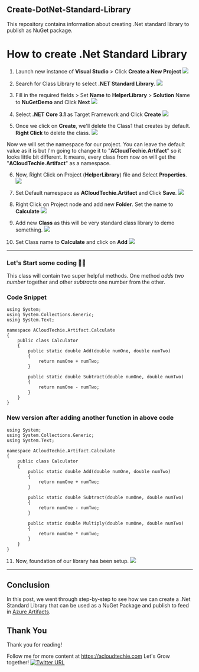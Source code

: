 ## Create-DotNet-Standard-Library
This repository contains information about creating .Net standard library to publish as NuGet package.

# How to create .Net Standard Library

1. Launch new instance of __Visual Studio__ > Click __Create a New Project__
![](images/1-create-new-proj.png)

2. Search for Class Library to select **.NET Standard Library**.
![](images/2-dotnet-standard-library.png)

3. Fill in the required fields > Set **Name** to **HelperLibrary** > **Solution** Name to **NuGetDemo** and Click **Next**
![](images/3-configure-new-project.png)

4. Select **.NET Core 3.1** as Target Framework and Click **Create**
![](images/4-dotnet-core-target-framework.png)

5. Once we click on **Create**, we'll delete the Class1 that creates by default. **Right Click** to delete the class.
![](images/5-delete-default-class.png)

Now we will set the namespace for our project. You can leave the default value as it is but I'm going to change it to "**ACloudTechie.Artifact**" so it looks little bit different. It means, every class from now on will get the "**ACloudTechie.Artifact**" as a namespace.

6. Now, Right Click on Project (**HelperLibrary**) file and Select **Properties**.
![](images/6-project-properties.png)

7. Set Default namespace as **ACloudTechie.Artifact** and Click **Save**.
![](images/7-set-default-namespace.png)

8. Right Click on Project node and add new **Folder**. Set the name to **Calculate**
![](images/8-add-new-folder.png)
   
9. Add new **Class** as this will be very standard class library to demo something.
![](images/9-add-new-class.png)

10. Set Class name to **Calculate** and click on **Add**
![](images/10-class-calculate.png)

---
### Let's Start some coding 👨‍💻

This class will contain two super helpful methods. One method *adds two number* together and other *subtracts* one number from the other.

### Code Snippet

```dotnet
using System;
using System.Collections.Generic;
using System.Text;

namespace ACloudTechie.Artifact.Calculate
{
    public class Calculator
    {
        public static double Add(double numOne, double numTwo)
        {
            return numOne + numTwo;
        }

        public static double Subtract(double numOne, double numTwo)
        {
            return numOne - numTwo;
        }
    }
}
```

### New version after adding another function in above code

```dotnet
using System;
using System.Collections.Generic;
using System.Text;

namespace ACloudTechie.Artifact.Calculate
{
    public class Calculator
    {
        public static double Add(double numOne, double numTwo)
        {
            return numOne + numTwo;
        }

        public static double Subtract(double numOne, double numTwo)
        {
            return numOne - numTwo;
        }

        public static double Multiply(double numOne, double numTwo)
        {
            return numOne * numTwo;
        }
    }
}
```

11. Now, foundation of our library has been setup.
![](images/11-foundation-calculate-library.png)

---

## Conclusion
In this post, we went through step-by-step to see how we can create a .Net Standard Library that can be used as a NuGet Package and publish to feed in [Azure Artifacts](https://acloudtechie.com/how-to-use-azure-pipelines-and-artifacts-for-package-management).

## Thank You
Thank you for reading!

Follow me for more content at https://acloudtechie.com
Let's Grow together! [![Twitter URL](https://img.shields.io/twitter/url/https/twitter.com/bukotsunikki.svg?style=social&label=Follow%20%40zeeshanmcp12)](https://twitter.com/zeeshanmcp12)
